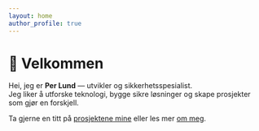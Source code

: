```yaml
---
layout: home
author_profile: true
---
```


# 👋 Velkommen

Hei, jeg er **Per Lund** — utvikler og sikkerhetsspesialist.  
Jeg liker å utforske teknologi, bygge sikre løsninger og skape prosjekter som gjør en forskjell.

Ta gjerne en titt på [prosjektene mine](/projects/) eller les mer [om meg](/about/).
